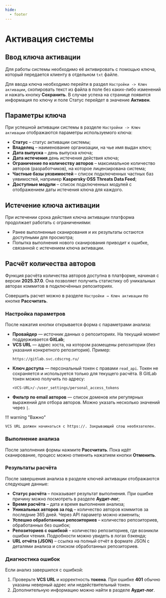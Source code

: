```yaml
---
hide:
  - footer
---
```


# Активация системы

## Ввод ключа активации

Для работы системы необходимо её активировать с помощью ключа, который передается клиенту в отдельном `txt` файле.

Для ввода ключа необходимо перейти в раздел `Настройки -> Ключ активации`, скопировать текст из файла в поле без каких-либо изменений и нажать кнопку **Сохранить**. В случае успеха на странице появится информация по ключу и поле Статус перейдет в значение **Активен**.

## Параметры ключа

При успешной активации системы в разделе `Настройки -> Ключ активации` отображаются параметры используемого ключа:

- **Статус** – статус активации системы;
- **Владелец** – наименование организации, на чье имя выдан ключ;
- **Дата выпуска** – день выпуска ключа;
- **Дата истечения** день истечения действия ключа;
- **Ограничение по количеству авторов** – максимальное количество авторов (разработчиков), на которое лицензирована система;
- **Частные базы уязвимостей** – список подключенных частных баз уявимостей, например **Kaspersky OSS Threats Data Feed**;
- **Доступные модули** – список подключенных модулей с отображением даты истечения ключа для каждого.

## Истечение ключа активации

При истечении срока действия ключа активации платформа продолжает работать с ограничениями:

- Ранее выполненные сканирования и их результаты остаются доступными для просмотра;  
- Попытка выполнения нового сканирования приводит к ошибке, связанной с истечением ключа активации.

## Расчёт количества авторов

Функция расчёта количества авторов доступна в платформе, начиная с версии **2025.37.0**. Она позволяет получить статистику об уникальных авторах коммитов в подключённых репозиториях.

Совершить расчет можно в разделе `Настройки → Ключ активации` по кнопке **Рассчитать**.

### Настройка параметров

После нажатия кнопки открывается форма с параметрами анализа:

- **Провайдер** — источник данных о репозиториях. На текущий момент поддерживается **GitLab**;
- **VCS URL** — адрес хоста, на котором размещены репозитории (без указания конкретного репозитория).
  Пример:
  ```
  https://gitlab.svc.cdscrng.ru/
  ```
- **Ключ доступа** — персональный токен с правами `read_api`. Токен не сохраняется и используется только для текущего расчёта.
  В GitLab токен можно получить по адресу:
  ```
  <VCS-URL>/-/user_settings/personal_access_tokens
  ```
- **Фильтр по email авторов** — список доменов или регулярных выражений для отбора авторов. Можно указать несколько значений через `|`.


!!! warning "Важно"

    VCS URL должен начинаться с https://. Закрывающий слэш необязателен.

### Выполнение анализа

После заполнения формы нажмите **Рассчитать**. Пока идёт сканирование, процесс можно отменить нажатием кнопки **Отменить**.

### Результаты расчёта

После завершения анализа в разделе ключей активации отображаются следующие данные:

- **Статус расчёта** – показывает результат выполнения. При ошибке причину можно посмотреть в разделе **Аудит-лог**;
- **Время расчёта** – дата и время выполнения анализа;
- **Уникальных авторов за год** – количество авторов коммитов за последние 365 дней. Через API параметр можно изменить;
- **Успешно обработанных репозиториев** – количество репозиториев, обработанных без ошибок;
- **Репозиториев с ошибкой** – количество репозиториев, где возникли ошибки чтения. Подробности можно увидеть в логах бэкенда;
- **URL отчёта (JSON)** – ссылка на полный отчёт в формате JSON с деталями анализа и списком обработанных репозиториев.

### Диагностика ошибок

Если анализ завершился с ошибкой:

1. Проверьте **VCS URL** и корректность **токена**. При ошибке **401** обычно указаны неверный адрес или недействительный токен.
3. Дополнительную информацию можно найти в разделе **Аудит-лог**.
